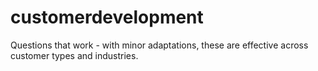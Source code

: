 # customerdevelopment
Questions that work - with minor adaptations, these are effective across customer types and industries.
